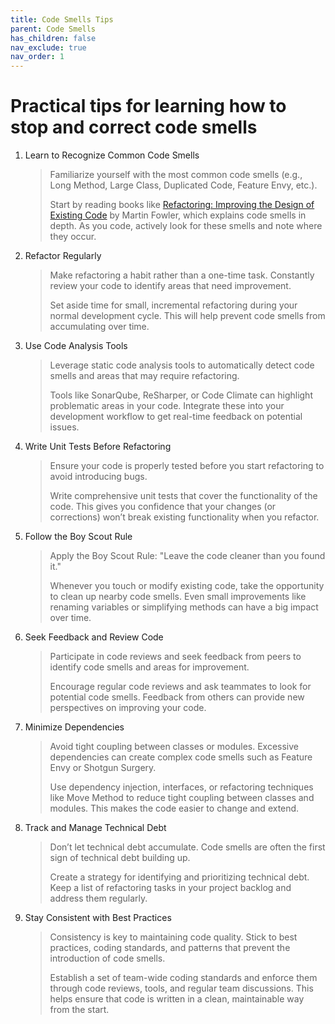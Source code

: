 ```yaml
---
title: Code Smells Tips
parent: Code Smells
has_children: false
nav_exclude: true
nav_order: 1
---
```


# Practical tips for learning how to stop and correct code smells

1. Learn to Recognize Common Code Smells

    > Familiarize yourself with the most common code smells (e.g., Long Method, Large Class, 
    > Duplicated Code, Feature Envy, etc.).
    > 
    > Start by reading books like 
    > [Refactoring: Improving the Design of Existing Code](https://napier.primo.exlibrisgroup.com/permalink/44NAP_INST/n96pef/alma9923667458902111) 
    > by Martin Fowler, which explains code smells in depth. As you code, actively look for 
    > these smells and note where they occur.

2. Refactor Regularly

    > Make refactoring a habit rather than a one-time task. Constantly review your code to 
    > identify areas that need improvement.
    > 
    > Set aside time for small, incremental refactoring during your normal development cycle. 
    > This will help prevent code smells from accumulating over time.

3. Use Code Analysis Tools

    > Leverage static code analysis tools to automatically detect code smells and areas that 
    > may require refactoring.
    > 
    > Tools like SonarQube, ReSharper, or Code Climate can highlight problematic areas in your 
    > code. Integrate these into your development workflow to get real-time feedback on 
    > potential issues.

4. Write Unit Tests Before Refactoring

    > Ensure your code is properly tested before you start refactoring to avoid introducing 
    > bugs.
    > 
    > Write comprehensive unit tests that cover the functionality of the code. This gives you 
    > confidence that your changes (or corrections) won’t break existing functionality when 
    > you refactor.

5. Follow the Boy Scout Rule

    > Apply the Boy Scout Rule: "Leave the code cleaner than you found it."
    > 
    > Whenever you touch or modify existing code, take the opportunity to clean up nearby 
    > code smells. Even small improvements like renaming variables or simplifying methods 
    > can have a big impact over time.

6. Seek Feedback and Review Code

    > Participate in code reviews and seek feedback from peers to identify code smells and 
    > areas for improvement.
    > 
    > Encourage regular code reviews and ask teammates to look for potential code smells. 
    > Feedback from others can provide new perspectives on improving your code.

7. Minimize Dependencies

    > Avoid tight coupling between classes or modules. Excessive dependencies can create 
    > complex code smells such as Feature Envy or Shotgun Surgery.
    > 
    > Use dependency injection, interfaces, or refactoring techniques like Move Method to 
    > reduce tight coupling between classes and modules. This makes the code easier to change 
    > and extend.

8. Track and Manage Technical Debt

    > Don’t let technical debt accumulate. Code smells are often the first sign of technical 
    > debt building up.
    > 
    > Create a strategy for identifying and prioritizing technical debt. Keep a list of 
    > refactoring tasks in your project backlog and address them regularly.

9. Stay Consistent with Best Practices

    > Consistency is key to maintaining code quality. Stick to best practices, coding standards, 
    > and patterns that prevent the introduction of code smells.
    > 
    > Establish a set of team-wide coding standards and enforce them through code reviews, 
    > tools, and regular team discussions. This helps ensure that code is written in a clean, 
    > maintainable way from the start.
